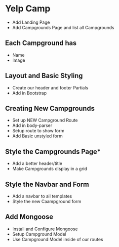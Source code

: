 # Yelp Camp

* Add Landing Page
* Add Campgrounds Page and list all Campgrounds

## Each Campground has

* Name
* Image

## Layout and Basic Styling
* Create our  header and footer Partials
* Add in Bootstrap

## Creating New Campgrounds
* Set up NEW Campground Route
* Add in body-parser
* Setup route to show form
* Add Basic unstyled form

## Style the Campgrounds Page*
* Add a better header/title
* Make Campgrounds display in a grid

## Style the Navbar and Form
* Add a navbar to all templates
* Style the new Caampground form

## Add Mongoose
* Install and Configure Mongoose
* Setup Campground Model
* Use Campground Model inside of our routes